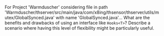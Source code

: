 For Project 'Warmduscher' considering file in path 'Warmduscher/thserver/src/main/java/com/x8ing/thsensor/thserver/utils/mutex/GlobalSynced.java' with name 'GlobalSynced.java'...
What are the benefits and drawbacks of using an interface like `Hooks<T>`? Describe a scenario where having this level of flexibility might be particularly useful.